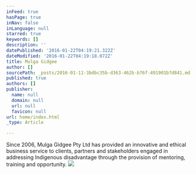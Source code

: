```yaml
---
inFeed: true
hasPage: true
inNav: false
inLanguage: null
starred: true
keywords: []
description: ''
datePublished: '2016-01-22T04:19:21.322Z'
dateModified: '2016-01-22T04:19:18.072Z'
title: Mulga Gidgee
author: []
sourcePath: _posts/2016-01-11-3bdbc35b-d363-462b-b76f-491901b7d841.md
published: true
authors: []
publisher:
  name: null
  domain: null
  url: null
  favicon: null
url: home/index.html
_type: Article

---
```

Since 2006, Mulga Gidgee Pty 
Ltd has provided an innovative and ethical business service to clients, 
partners and stakeholders engaged in addressing Indigenous disadvantage 
through the provision of mentoring, training and opportunity.
![](https://the-grid-user-content.s3-us-west-2.amazonaws.com/24ec8c11-ccfc-482f-b2c1-a12e90bf390c.jpg)